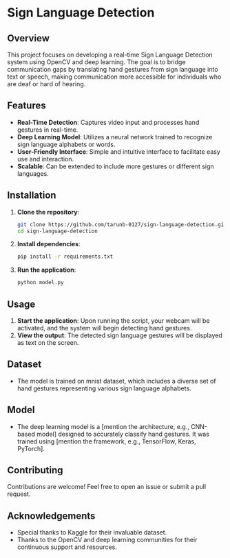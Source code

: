 # Sign Language Detection

## Overview

This project focuses on developing a real-time Sign Language Detection system using OpenCV and deep learning. The goal is to bridge communication gaps by translating hand gestures from sign language into text or speech, making communication more accessible for individuals who are deaf or hard of hearing.

## Features

- **Real-Time Detection**: Captures video input and processes hand gestures in real-time.
- **Deep Learning Model**: Utilizes a neural network trained to recognize sign language alphabets or words.
- **User-Friendly Interface**: Simple and intuitive interface to facilitate easy use and interaction.
- **Scalable**: Can be extended to include more gestures or different sign languages.

## Installation

1. **Clone the repository**:
   ```bash
   git clone https://github.com/tarunb-0127/sign-language-detection.git
   cd sign-language-detection
   ```

2. **Install dependencies**:
   ```bash
   pip install -r requirements.txt
   ```

3. **Run the application**:
   ```bash
   python model.py
   ```

## Usage

1. **Start the application**: Upon running the script, your webcam will be activated, and the system will begin detecting hand gestures.
2. **View the output**: The detected sign language gestures will be displayed as text on the screen.

## Dataset

- The model is trained on mnist dataset, which includes a diverse set of hand gestures representing various sign language alphabets.

## Model

- The deep learning model is a [mention the architecture, e.g., CNN-based model] designed to accurately classify hand gestures. It was trained using [mention the framework, e.g., TensorFlow, Keras, PyTorch].

## Contributing

Contributions are welcome! Feel free to open an issue or submit a pull request.

## Acknowledgements

- Special thanks to Kaggle for their invaluable dataset.
- Thanks to the OpenCV and deep learning communities for their continuous support and resources.
